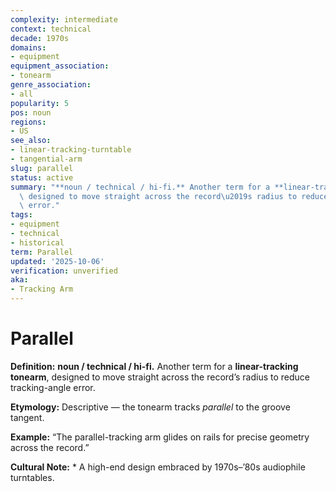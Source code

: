 ```yaml
---
complexity: intermediate
context: technical
decade: 1970s
domains:
- equipment
equipment_association:
- tonearm
genre_association:
- all
popularity: 5
pos: noun
regions:
- US
see_also:
- linear-tracking-turntable
- tangential-arm
slug: parallel
status: active
summary: "**noun / technical / hi-fi.** Another term for a **linear-tracking tonearm**,\
  \ designed to move straight across the record\u2019s radius to reduce tracking-angle\
  \ error."
tags:
- equipment
- technical
- historical
term: Parallel
updated: '2025-10-06'
verification: unverified
aka:
- Tracking Arm
---
```


# Parallel

**Definition:** **noun / technical / hi-fi.** Another term for a **linear-tracking tonearm**, designed to move straight across the record’s radius to reduce tracking-angle error.

**Etymology:** Descriptive — the tonearm tracks *parallel* to the groove tangent.

**Example:** “The parallel-tracking arm glides on rails for precise geometry across the record.”

**Cultural Note:** * A high-end design embraced by 1970s–’80s audiophile turntables.

